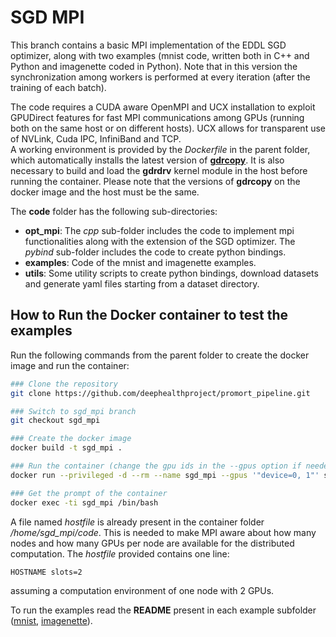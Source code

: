 # SGD MPI
This branch contains a basic MPI implementation of the EDDL SGD optimizer, along with two examples (mnist code, written both in C++ and Python and imagenette coded in Python). Note that in this version the synchronization among workers is performed at every iteration (after the training of each batch).

The code requires a CUDA aware OpenMPI and UCX installation to exploit GPUDirect features for fast MPI communications among GPUs (running both on the same host or on different hosts). UCX allows for transparent use of NVLink, Cuda IPC, InfiniBand and TCP.  
A working environment is provided by the *Dockerfile* in the parent folder, which automatically installs the latest version of [**gdrcopy**](https://github.com/NVIDIA/gdrcopy). It is also necessary to build and load the **gdrdrv** kernel module in the host before running the container. Please note that the versions of **gdrcopy** on the docker image and the host must be the same.

The **code** folder has the following sub-directories:
 * **opt_mpi**: The *cpp* sub-folder includes the code to implement mpi functionalities along with the extension of the SGD optimizer. The *pybind* sub-folder includes the code to create python bindings.
 * **examples**: Code of the mnist and imagenette examples.
 * **utils**: Some utility scripts to create python bindings, download datasets and generate yaml files starting from a dataset directory.  

## How to Run the Docker container to test the examples
Run the following commands from the parent folder to create the docker image and run the container:
```bash
### Clone the repository
git clone https://github.com/deephealthproject/promort_pipeline.git

### Switch to sgd_mpi branch
git checkout sgd_mpi

### Create the docker image
docker build -t sgd_mpi .

### Run the container (change the gpu ids in the --gpus option if needed)
docker run --privileged -d --rm --name sgd_mpi --gpus '"device=0, 1"' sgd_mpi:latest

### Get the prompt of the container
docker exec -ti sgd_mpi /bin/bash
```

A file named *hostfile* is already present in the container folder */home/sgd_mpi/code*. This is needed to make MPI aware about how many nodes and how many GPUs per node are available for the distributed computation. The *hostfile* provided contains one line:
```
HOSTNAME slots=2
```
assuming a computation environment of one node with 2 GPUs.

To run the examples read the **README** present in each example subfolder ([mnist](code/examples/mnist), [imagenette](code/examples/imagenette2-224/python)). 
